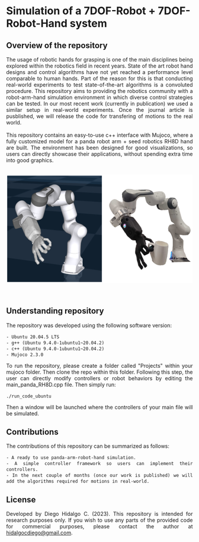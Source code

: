 # Simulation of a 7DOF-Robot + 7DOF-Robot-Hand system

## Overview of the repository
<div align="justify">
The usage of robotic hands for grasping is one of the main disciplines being explored within the robotics field in recent years. State of the art robot hand designs and control algorithms have not yet reached a performance level comparable to human hands. Part of the reason for this is that conducting real-world experiments to test state-of-the-art algorithms is a convoluted procedure. This repository aims to providing the robotics community with a robot-arm-hand simulation environment in which diverse control strategies can be tested. In our most recent work (currently in publication) we used a similar setup in real-world experiments. Once the journal article is pusblished, we will release the code for transfering of motions to the real world.
<br />
<br />
This repository contains an easy-to-use c++ interface with Mujoco, where a fully customized model for a panda robot arm + seed robotics RH8D hand are built. The environment has been designed for good visualizations, so users can directly showcase their applications, without spending extra time into good graphics.

<br />
<br />

<p align="center">
   <img src="/Visualizations/Simtoreal.png" width="700" />
</p>

<br />

## Understanding repository

The repository was developed using the following software version:

```
- Ubuntu 20.04.5 LTS
- g++ (Ubuntu 9.4.0-1ubuntu1~20.04.2)
- c++ (Ubuntu 9.4.0-1ubuntu1~20.04.2)
- Mujoco 2.3.0
```
To run the repository, please create a folder called "Projects" within your mujoco folder. Then clone the repo within this folder. Following this step, the user can directly modify controllers or robot behaviors by editing the main_panda_RH8D.cpp file. Then simply run:

```
./run_code_ubuntu
```

Then a window will be launched where the controllers of your main file will be simulated. 
<br />

## Contributions

The contributions of this repository can be summarized as follows:

```
- A ready to use panda-arm-robot-hand simulation.
- A simple controller framework so users can implement their controllers.
- In the next couple of months (once our work is published) we will add the algorithms required for motions in real-world.
```

## License

Developed by Diego Hidalgo C. (2023). This repository is intended for research purposes only. If you wish to use any parts of the provided code for commercial purposes, please contact the author at hidalgocdiego@gmail.com.
